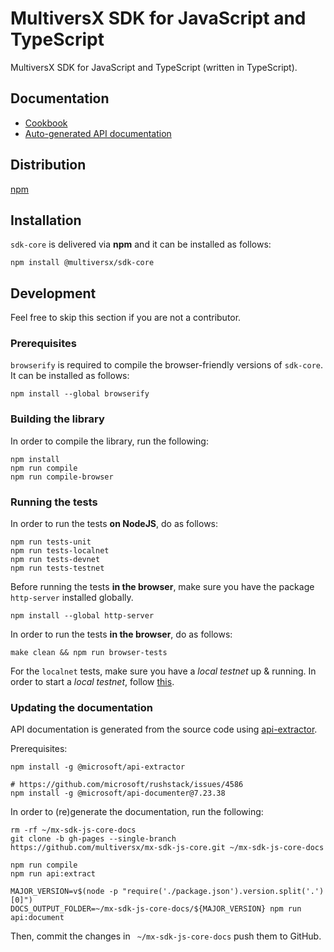 # MultiversX SDK for JavaScript and TypeScript

MultiversX SDK for JavaScript and TypeScript (written in TypeScript).

## Documentation

- [Cookbook](https://docs.multiversx.com/sdk-and-tools/sdk-js/sdk-js-cookbook/)
- [Auto-generated API documentation](https://multiversx.github.io/mx-sdk-js-core/)

## Distribution

[npm](https://www.npmjs.com/package/@multiversx/sdk-core)

## Installation

`sdk-core` is delivered via **npm** and it can be installed as follows:

```
npm install @multiversx/sdk-core
```

## Development

Feel free to skip this section if you are not a contributor.

### Prerequisites

`browserify` is required to compile the browser-friendly versions of `sdk-core`. It can be installed as follows:

```
npm install --global browserify
```

### Building the library

In order to compile the library, run the following:

```
npm install
npm run compile
npm run compile-browser
```

### Running the tests

In order to run the tests **on NodeJS**, do as follows:

```
npm run tests-unit
npm run tests-localnet
npm run tests-devnet
npm run tests-testnet
```

Before running the tests **in the browser**, make sure you have the package `http-server` installed globally.

```
npm install --global http-server
```

In order to run the tests **in the browser**, do as follows:

```
make clean && npm run browser-tests
```

For the `localnet` tests, make sure you have a _local testnet_ up & running. In order to start a _local testnet_, follow [this](https://docs.multiversx.com/developers/setup-local-testnet/).

### Updating the documentation

API documentation is generated from the source code using [api-extractor](https://api-extractor.com).

Prerequisites:

```
npm install -g @microsoft/api-extractor

# https://github.com/microsoft/rushstack/issues/4586
npm install -g @microsoft/api-documenter@7.23.38
```

In order to (re)generate the documentation, run the following:

```
rm -rf ~/mx-sdk-js-core-docs
git clone -b gh-pages --single-branch https://github.com/multiversx/mx-sdk-js-core.git ~/mx-sdk-js-core-docs

npm run compile
npm run api:extract

MAJOR_VERSION=v$(node -p "require('./package.json').version.split('.')[0]")
DOCS_OUTPUT_FOLDER=~/mx-sdk-js-core-docs/${MAJOR_VERSION} npm run api:document
```

Then, commit the changes in ` ~/mx-sdk-js-core-docs` push them to GitHub.
